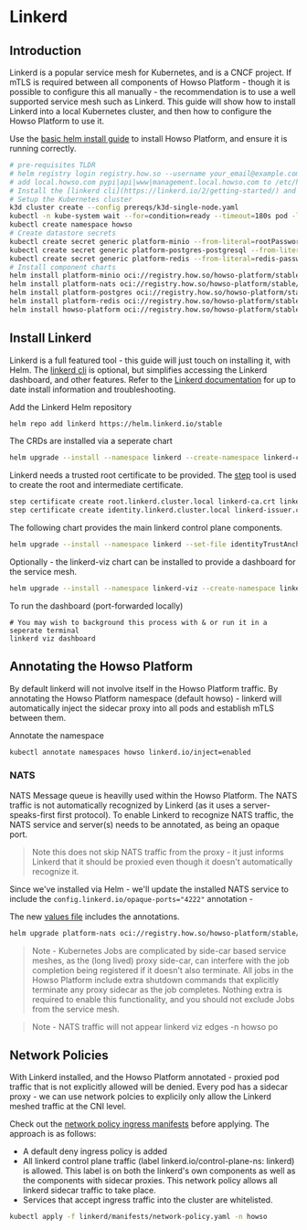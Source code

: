 # Linkerd 

## Introduction
Linkerd is a popular service mesh for Kubernetes, and is a CNCF project.  If mTLS is required between all components of Howso Platform - though it is possible to configure this all manually - the recommendation is to use a well supported service mesh such as Linkerd.  This guide will show how to install Linkerd into a local Kubernetes cluster, and then how to configure the Howso Platform to use it. 

Use the [basic helm install guide](../helm-basic/README.md) to install Howso Platform, and ensure it is running correctly.

```sh
# pre-requisites TLDR
# helm registry login registry.how.so --username your_email@example.com --password your_license_id 
# add local.howso.com pypi|api|www|management.local.howso.com to /etc/hosts 
# Install the [linkerd cli](https://linkerd.io/2/getting-started/) and the certificate tool [step](https://smallstep.com/docs/step-cli/).
# Setup the Kubernetes cluster
k3d cluster create --config prereqs/k3d-single-node.yaml
kubectl -n kube-system wait --for=condition=ready --timeout=180s pod -l k8s-app=metrics-server
kubectl create namespace howso
# Create datastore secrets 
kubectl create secret generic platform-minio --from-literal=rootPassword="$(openssl rand -base64 20)" --from-literal=rootUser="$(openssl rand -base64 20)" --dry-run=client -o yaml | kubectl -n howso apply -f -
kubectl create secret generic platform-postgres-postgresql --from-literal=postgres-password="$(openssl rand -base64 20)" --dry-run=client -o yaml | kubectl -n howso apply -f -
kubectl create secret generic platform-redis --from-literal=redis-password="$(openssl rand -base64 20)" --dry-run=client -o yaml | kubectl -n howso apply -f -
# Install component charts 
helm install platform-minio oci://registry.how.so/howso-platform/stable/minio --namespace howso --values helm-basic/manifests/minio.yaml --wait
helm install platform-nats oci://registry.how.so/howso-platform/stable/nats --namespace howso --values helm-basic/manifests/nats.yaml --wait
helm install platform-postgres oci://registry.how.so/howso-platform/stable/postgresql --namespace howso --values helm-basic/manifests/postgres.yaml --wait
helm install platform-redis oci://registry.how.so/howso-platform/stable/redis --namespace howso --values helm-basic/manifests/redis.yaml --wait
helm install howso-platform oci://registry.how.so/howso-platform/stable/howso-platform --namespace howso --values helm-basic/manifests/howso-platform.yaml --wait --timeout 20m
```

## Install Linkerd
Linkerd is a full featured tool - this guide will just touch on installing it, with Helm.  The [linkerd cli](https://linkerd.io/2/getting-started/) is optional, but simplifies accessing the Linkerd dashboard, and other features.  Refer to the [Linkerd documentation](https://linkerd.io/2/overview/) for up to date install information and troubleshooting.

Add the Linkerd Helm repository
```sh
helm repo add linkerd https://helm.linkerd.io/stable
```

The CRDs are installed via a seperate chart
```sh
helm upgrade --install --namespace linkerd --create-namespace linkerd-crds linkerd/linkerd-crds --wait
```

Linkerd needs a trusted root certificate to be provided. The [step](https://smallstep.com/docs/step-cli/) tool is used to create the root and intermediate certificate.

```sh
step certificate create root.linkerd.cluster.local linkerd-ca.crt linkerd-ca.key --profile root-ca --no-password --insecure
step certificate create identity.linkerd.cluster.local linkerd-issuer.crt linkerd-issuer.key --profile intermediate-ca --not-after 8760h --no-password --insecure --ca linkerd-ca.crt --ca-key linkerd-ca.key
```

The following chart provides the main linkerd control plane components.
```sh
helm upgrade --install --namespace linkerd --set-file identityTrustAnchorsPEM=linkerd-ca.crt --set-file identity.issuer.tls.crtPEM=linkerd-issuer.crt --set-file identity.issuer.tls.keyPEM=linkerd-issuer.key linkerd-control-plane linkerd/linkerd-control-plane --wait
```

Optionally - the linkerd-viz chart can be installed to provide a dashboard for the service mesh. 
```sh
helm upgrade --install --namespace linkerd-viz --create-namespace linkerd-viz linkerd/linkerd-viz --wait
```

To run the dashboard (port-forwarded locally)
```
# You may wish to background this process with & or run it in a seperate terminal
linkerd viz dashboard
```


## Annotating the Howso Platform

By default linkerd will not involve itself in the Howso Platform traffic.  By annotating the Howso Platform namespace (default howso) - linkerd will automatically inject the sidecar proxy into all pods and establish mTLS between them. 

Annotate the namespace
```sh
kubectl annotate namespaces howso linkerd.io/inject=enabled
```


### NATS
NATS Message queue is heavilly used within the Howso Platform.  The NATS traffic is not automatically recognized by Linkerd (as it uses a server-speaks-first first protocol).  To enable Linkerd to recognize NATS traffic, the NATS service and server(s) needs to be annotated, as being an opaque port.

> Note this does not skip NATS traffic from the proxy - it just informs Linkerd that it should be proxied even though it doesn't automatically recognize it. 

Since we've installed via Helm - we'll update the installed NATS service to include the `config.linkerd.io/opaque-ports="4222"` annotation - 

The new [values file](./manifests/nats.yaml) includes the annotations. 

```sh
helm upgrade platform-nats oci://registry.how.so/howso-platform/stable/nats --namespace howso --values linkerd/manifests/nats.yaml --wait
```

> Note - Kubernetes Jobs are complicated by side-car based service meshes, as the (long lived) proxy side-car, can interfere with the job completion being registered if it doesn't also terminate.  All jobs in the Howso Platform include extra shutdown commands that explicitly terminate any proxy sidecar as the job completes.  Nothing extra is required to enable this functionality, and you should not exclude Jobs from the service mesh. 

> Note - NATS traffic will not appear 
linkerd viz edges -n howso po


## Network Policies

With Linkerd installed, and the Howso Platform annotated - proxied pod traffic that is not explicitly allowed will be denied. Every pod has a sidecar proxy - we can use network polcies to explicily only allow the Linkerd meshed traffic at the CNI level.

Check out the [network policy ingress manifests](./manifests/network-policy.yaml) before applying. The approach is as follows: 
- A default deny ingress policy is added
- All linkerd control plane traffic (label linkerd.io/control-plane-ns: linkerd) is allowed.  This label is on both the linkerd's own components as well as the components with sidecar proxies. This network policy allows all linkerd sidecar traffic to take place. 
- Services that accept ingress traffic into the cluster are whitelisted.

```sh
kubectl apply -f linkerd/manifests/network-policy.yaml -n howso
```

